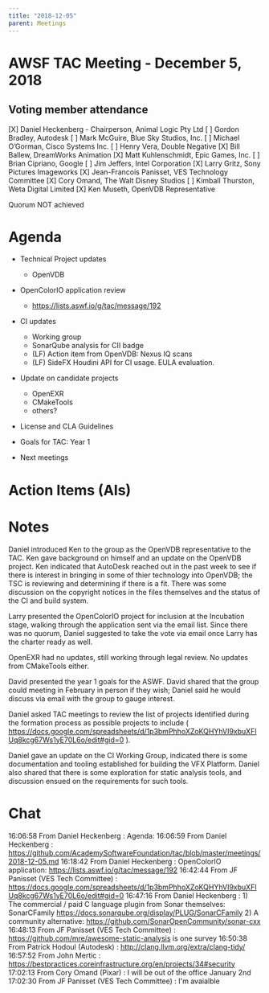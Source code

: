 ```yaml
---
title: "2018-12-05"
parent: Meetings
---
```

# AWSF TAC Meeting - December 5, 2018

## Voting member attendance

[X] Daniel Heckenberg - Chairperson, Animal Logic Pty Ltd
[ ] Gordon Bradley, Autodesk
[ ] Mark McGuire, Blue Sky Studios, Inc.
[ ] Michael O’Gorman, Cisco Systems Inc.
[ ] Henry Vera, Double Negative
[X] Bill Ballew, DreamWorks Animation
[X] Matt Kuhlenschmidt, Epic Games, Inc.
[ ] Brian Cipriano, Google
[ ] Jim Jeffers, Intel Corporation
[X] Larry Gritz, Sony Pictures Imageworks
[X] Jean-Francois Panisset, VES Technology Committee
[X] Cory Omand, The Walt Disney Studios
[ ] Kimball Thurston, Weta Digital Limited
[X] Ken Museth, OpenVDB Representative

Quorum NOT achieved

# Agenda

- Technical Project updates
  - OpenVDB

- OpenColorIO application review
  - https://lists.aswf.io/g/tac/message/192

- CI updates
  - Working group
  - SonarQube analysis for CII badge
  - (LF) Action item from OpenVDB: Nexus IQ scans
  - (LF) SideFX Houdini API for CI usage.  EULA evaluation.

- Update on candidate projects
  - OpenEXR
  - CMakeTools
  - others?

- License and CLA Guidelines

- Goals for TAC: Year 1

- Next meetings

# Action Items (AIs)

# Notes

Daniel introduced Ken to the group as the OpenVDB representative to the TAC. Ken gave background on himself and an update on the OpenVDB project. Ken indicated that AutoDesk reached out in the past week to see if there is interest in bringing in some of thier technology into OpenVDB; the TSC is reviewing and determining if there is a fit. There was some discussion on the copyright notices in the files themselves and the status of the CI and build system.

Larry presented the OpenColorIO project for inclusion at the Incubation stage, walking through the application sent via the email list. Since there was no quorum, Daniel suggested to take the vote via email once Larry has the charter ready as well.

OpenEXR had no updates, still working through legal review. No updates from CMakeTools either.

David presented the year 1 goals for the ASWF. David shared that the group could meeting in February in person if they wish; Daniel said he would discuss via email with the group to gauge interest.

Daniel asked TAC meetings to review the list of projects identified during the formation process as possible projects to include ( https://docs.google.com/spreadsheets/d/1p3bmPhhoXZoKQHYhVI9xbuXFlUq8kcg67Ws1yE70L6o/edit#gid=0 ).

Daniel gave an update on the CI Working Group, indicated there is some documentation and tooling established for building the VFX Platform. Daniel also shared that there is some exploration for static analysis tools, and discussion ensued on the requirements for such tools.

# Chat

16:06:58	 From Daniel Heckenberg : Agenda:
16:06:59	 From Daniel Heckenberg : https://github.com/AcademySoftwareFoundation/tac/blob/master/meetings/2018-12-05.md
16:18:42	 From Daniel Heckenberg : OpenColorIO application: https://lists.aswf.io/g/tac/message/192
16:42:44	 From JF Panisset (VES Tech Committee) : https://docs.google.com/spreadsheets/d/1p3bmPhhoXZoKQHYhVI9xbuXFlUq8kcg67Ws1yE70L6o/edit#gid=0
16:47:16	 From Daniel Heckenberg : 1) The commercial / paid  C language plugin from Sonar themselves:
   SonarCFamily https://docs.sonarqube.org/display/PLUG/SonarCFamily
2) A community alternative:
   https://github.com/SonarOpenCommunity/sonar-cxx
16:48:13	 From JF Panisset (VES Tech Committee) : https://github.com/mre/awesome-static-analysis is one survey
16:50:38	 From Patrick Hodoul (Autodesk) : http://clang.llvm.org/extra/clang-tidy/
16:57:52	 From John Mertic : https://bestpractices.coreinfrastructure.org/en/projects/34#security
17:02:13	 From Cory Omand (Pixar) : I will be out of the office January 2nd
17:02:30	 From JF Panisset (VES Tech Committee) : I'm avaialble
